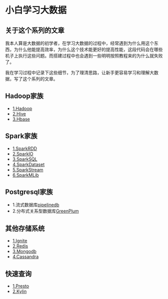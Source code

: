 # 小白学习大数据
## 关于这个系列的文章
我本人算是大数据的初学者，在学习大数据的过程中，经常遇到为什么用这个东西，为什么他能提高效率，为什么这个技术能更好的提高性能，这段代码会在哪些机子上执行这些问题。而搭建过程中也会遇到一些明明按照教程来的为什么就失败了。

我在学习过程中记录下这些细节，为了理清思路，让新手更容易学习和理解大数据，写了这个系列的文章。

## Hadoop家族
- [1.Hadoop](Hadoop/Hadoop.md)
- [2.Hive](Hadoop/Hive.md)
- [3.Hbase](Hadoop/Hbase.md)
## Spark家族
- [1.SparkRDD](Spark/SparkRDD.md)
- [2.SparkIO](Spark/SparkIO.md)
- [3.SparkSQL](Spark/SparkSQL.md)
- [4.SparkDataset](Spark/SparkDataset.md)
- [5.SparkStream](Spark/SparkStream.md)
- [6.SparkMLib]()
## Postgresql家族
- 1.流式数据库[pipelinedb]()
- 2.分布式关系型数据库[GreenPlum]()
## 其他存储系统
- [1.Ignite]()
- [2.Redis]()
- [3.Mongodb]()
- [4.Cassandra]()
## 快速查询
- [1.Presto]()
- [2.Kylin]()